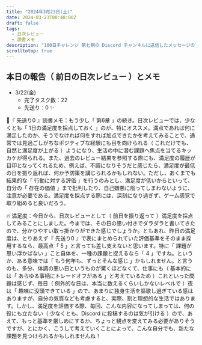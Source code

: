 ```yaml
---
title: "2024年3月23日(土)"
date: 2024-03-23T00:48:00Z
draft: false
tags:
  - 日次レビュー
  - 読書メモ
description: "100日チャレンジ 第七期の Discord チャンネルに送信したメッセージのアーカイブ"
scrolltotop: true
---
```


## 本日の報告（ 前日の日次レビュー ）とメモ

- 3/22(金)
  - 完了タスク数：22
  - 先送り：0 ✨

🔖『 先送り0 』読書メモ：もう少し「 第6章 」の続き。日次レビューでは、少なくとも「 1日の満足度を採点しておく 」のが、特にオススメ。満点であれば何に満足したのか、そうでなければ何をすれば加点できたかを考えてみることで、通常では見過ごしがちなポジティブな経験にも目を向けられる（ これだけでも、自然と満足度が上がる ）ようになり、生活の中に潜む課題へ焦点を当てるキッカケが得られる。また、過去のレビュー結果を参照する際にも、満足度の履歴が目印となってくれるため、例えば、不調になりそうだと感じたら、満足度が最低の日を振り返れば、何か予防策を講じられるかもしれない。ただし、あくまでも結果的な「 行動に対する評価 」を行うのみとし、満足度が低いからといって、自分の「 存在の価値 」まで批判したり、自己嫌悪に陥ってしまわないように、注意が必要である。満足度を採点する際には、深刻になり過ぎず、ゲーム感覚で取り組めると良いだろう。

🔥 満足度：今日から、日次レビューとして（ 前日を振り返って ）満足度を採点してみることにしました。今までは、その日の思い付きでダラダラと書いてきたので、分かりやすい取っ掛かりができた感じでしょうか。ともあれ、昨日の満足度は、とりあえず『 先送り0 』で表にまとめられていた評価基準をそのまま採用するなら、最高点「 5 」と言っても差し支えないと思います。特に「 課題が思い浮かばない 」こと自体を、一種の課題と捉えるなら「 4 」ですね。というか、ある意味では「 もう何年も、ずっとそんな感じ 」かもしれません。と言うのも、多分、体調の悪い日というものが驚くほどなくて、仕事にも（ 基本的には「 あらゆる事柄にトレードオフがある 」と考えているため ）これといった問題は感じず、毎日（ 例外的な日は、本当に数えるくらいしかないレベルで ）夜は「 趣味に没頭できている 」ので、あまりに独身生活を謳歌し過ぎている感はありますが、自分の気質なども考慮すると、実際、割と理想的な生活ではあります。しかし、満足度を評価する際、毎回、こんな内容になってしまっては、何の役にも立たない（ 少なくとも、Discord に投稿するのは気が引ける ）ので、あえて、もっと基準を厳しめにするか、ちょっと観点を変えてみる必要がありそうですが、とにかく、こうして考えていくことによって、こんな自分でも、新たな課題を見つけられるかもしれませんね！
